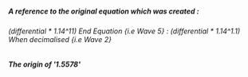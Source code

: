##### A reference to the original equation which was created :

###### (differential * 1.14^11) End Equation {i.e Wave 5} : (differential * 1.14^1.1) When decimalised {i.e Wave 2}

##### The origin of '1.5578'
